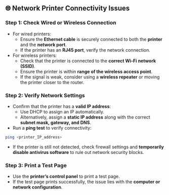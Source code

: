 ## 🌐 **Network Printer Connectivity Issues**
### **Step 1: Check Wired or Wireless Connection**
- For wired printers:
  - Ensure the **Ethernet cable** is securely connected to both the **printer** and the **network port**.
  - If the printer has an **RJ45 port**, verify the network connection.
- For wireless printers:
  - Check that the printer is connected to the **correct Wi-Fi network (SSID)**.
  - Ensure the printer is within **range of the wireless access point**.
  - If the signal is weak, consider using a **wireless repeater** or moving the printer closer to the router.

### **Step 2: Verify Network Settings**
- Confirm that the printer has a **valid IP address**:
  - Use DHCP to assign an IP automatically.
  - Alternatively, assign a **static IP address** along with the correct **subnet mask, gateway, and DNS**.
- Run a **ping test** to verify connectivity:
```bash
ping <printer_IP_address>
```
- If the printer is still not detected, check firewall settings and **temporarily disable antivirus software** to rule out network security blocks.

### **Step 3: Print a Test Page**
- Use the **printer’s control panel** to print a test page.
- If the test page prints successfully, the issue lies with the **computer or network configuration**.
